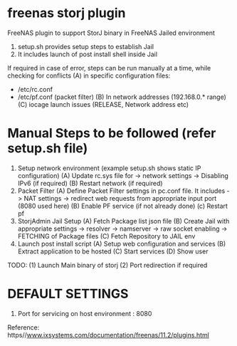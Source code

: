 # freenas storj plugin
FreeNAS plugin to support StorJ binary in FreeNAS Jailed environment

1) setup.sh provides setup steps to establish Jail 
2) It includes launch of post install shell inside Jail 

If required in case of error, steps can be run manually at a time, while checking 
for conflicts 
(A) in specific configuration files:
  - /etc/rc.conf  
  - /etc/pf.conf (packet filter)
(B) In network addresses (192.168.0.* range)
(C) iocage launch issues (RELEASE,  Network address etc)


Manual Steps to be followed (refer setup.sh file)
=================================================
1) Setup network environment 
  (example setup.sh shows static IP configuration)
	(A) Update rc.sys file  for
	 -> network settings
	 -> Disabling IPv6 (if required)
	(B) Restart network (if required)
3) Packet Filter
	(A) Define Packet Filter settings in pc.conf file. It includes
	    -> NAT settings
	    -> redirect web requests from appropriate input port (8080 used here)
	(B) Enable PF service (if not already done)
	(c) Restart pf
4) StorjAdmin Jail Setup
	(A) Fetch Package list json file
	(B) Create Jail with appropriate settings
	    -> resolver
	    -> namserver
	    -> raw socket enabling
	    -> FETCHING of Package files
	(C) Fetch Repository to JAIL env
5) Launch post install script
	(A) Setup web configuration and services
	(B) Extract application to be hosted
	(C) Start services
	(D) Show user 
 

TODO: 
(1) Launch Main binary of storj 
(2) Port redirection if required


DEFAULT SETTINGS
================
1) Port for servicing on host environment : 8080


Reference: https//www.ixsystems.com/documentation/freenas/11.2/plugins.html 
